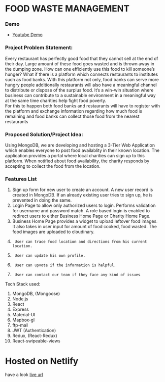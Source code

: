 # FOOD WASTE MANAGEMENT
   
### Demo
- [Youtube Demo](https://www.youtube.com/watch?v=ARmQtoyqwvs)

### Project Problem Statement:
Every restaurant has perfectly good food that they cannot sell at the end of their day. 
Large amount of these food goes wasted and is thrown away in the dumping zone. 
How can one efficiently use this food to kill someone’s hunger? What if there is a 
platform which connects restaurants to institutes such as food banks. With this platform 
not only, food banks can serve more hungry people additionally restaurants will also 
have a meaningful channel to distribute or dispose of the surplus food. It’s a win-win 
situation where business can contribute to a sustainable environment in a 
meaningful way at the same time charities help fight food poverty.     
For this to happen both food banks and restaurants will have to register 
with the platform and exchange information regarding how much food is remaining and 
food banks can collect those food from the nearest restaurants

### Proposed Solution/Project Idea:
Using MongoDB, we are developing and hosting a 3-Tier Web Application which enables everyone to post food availablity in their known location. 
The application provides a portal where local charities can sign up to this platform. When notified about food availability, the charity responds by accepting to collect the food from the location.
###	Features List
1.	Sign up form for new user to create an account. A new user record is created in MongoDB. If an already existing user tries to sign up, he is prevented in doing the same.
2.	Login Page to allow only authorized users to login. Performs validation for username and password match. A role based login is enabled to redirect users to either Business Home Page or Charity Home Page. 
3.	Business Home Page provides a widget to upload leftover food images. It also takes in user input for amount of food cooked, food wasted. The food images are uploaded to cloudinary.
4.      User can trace food location and directions from his current location.
5.      User can update his own profile.
6.      User can upvote if the information is helpful.
7.      User can contact our team if they face any kind of issues

Tech Stack used:
1. MongoDB, (Mongoose)
2. Node.js
3. React
4. Express
5. Material-UI
6. Mapbox-gl
7. ftp-mail
8. JWT (Authentication)
9. Redux, (React-Redux)
10. React-swipeable-views

# Hosted on Netlify
have a look [live url](https://food-waste-managements.netlify.app/)

